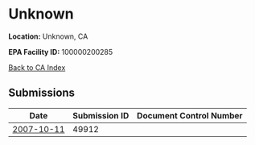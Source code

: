# Unknown

**Location:** Unknown, CA

**EPA Facility ID:** 100000200285

[Back to CA Index](../../index.md)

## Submissions

| Date | Submission ID | Document Control Number |
|------|--------------|-------------------------|
| [2007-10-11](submissions/49912.md) | 49912 |  |
